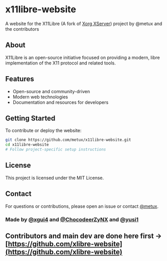 # x11libre-website

A website for the X11Libre (A fork of [Xorg XServer](https://gitlab.freedesktop.org/xorg/xserver)) project by @metux and the contributors

## About

X11Libre is an open-source initiative focused on providing a modern, libre implementation of the X11 protocol and related tools.

## Features

- Open-source and community-driven
- Modern web technologies
- Documentation and resources for developers

## Getting Started

To contribute or deploy the website:

```bash
git clone https://github.com/metux/x11libre-website.git
cd x11libre-website
# Follow project-specific setup instructions
```

## License

This project is licensed under the MIT License.

## Contact

For questions or contributions, please open an issue or contact [@metux](https://github.com/metux).

### Made by [@xgui4](https://github.com/xgui4) and [@ChocodeerZyNX](https://github.com/ChocodeerZyNX) and [@yusi1](https://github.com/yuzi1)

## Contributors and main dev are done here first -> [https://github.com/xlibre-website](https://github.com/xlibre-website)